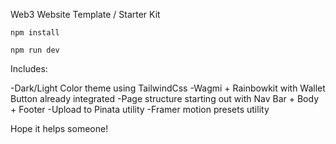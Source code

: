 Web3 Website Template / Starter Kit

`npm install`

`npm run dev`

Includes:

-Dark/Light Color theme using TailwindCss
-Wagmi + Rainbowkit with Wallet Button already integrated
-Page structure starting out with Nav Bar + Body + Footer
-Upload to Pinata utility
-Framer motion presets utility

Hope it helps someone!
